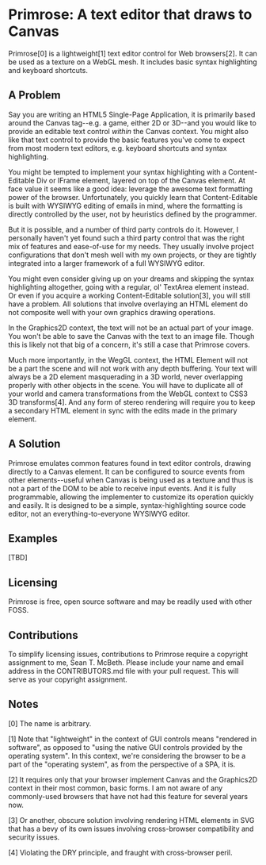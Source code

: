 # Primrose: A text editor that draws to Canvas

Primrose[0] is a lightweight[1] text editor control for Web browsers[2]. It can be used as a texture on a WebGL mesh. It includes basic syntax highlighting and keyboard shortcuts.

## A Problem

Say you are writing an HTML5 Single-Page Application, it is primarily based around the Canvas tag--e.g. a game, either 2D or 3D--and you would like to provide an editable text control *within* the Canvas context. You might also like that text control to provide the basic features you've come to expect from most modern text editors, e.g. keyboard shortcuts and syntax highlighting.

You might be tempted to implement your syntax highlighting with a Content-Editable Div or IFrame element, layered on top of the Canvas element. At face value it seems like a good idea: leverage the awesome text formatting power of the browser. Unfortunately, you quickly learn that Content-Editable is built with WYSIWYG editing of emails in mind, where the formatting is directly controlled by the user, not by heuristics defined by the programmer.

But it is possible, and a number of third party controls do it. However, I personally haven't yet found such a third party control that was the right mix of features and ease-of-use for my needs. They usually involve project configurations that don't mesh well with my own projects, or they are tightly integrated into a larger framework of a full WYSIWYG editor.

You might even consider giving up on your dreams and skipping the syntax highlighting altogether, going with a regular, ol' TextArea element instead. Or even if you acquire a working Content-Editable solution[3], you will still have a problem. All solutions that involve overlaying an HTML element do not composite well with your own graphics drawing operations.

In the Graphics2D context, the text will not be an actual part of your image. You won't be able to save the Canvas with the text to an image file. Though this is likely not that big of a concern, it's still a case that Primrose covers.

Much more importantly, in the WegGL context, the HTML Element will not be a part the scene and will not work with any depth buffering. Your text will always be a 2D element masquerading in a 3D world, never overlapping properly with other objects in the scene. You will have to duplicate all of your world and camera transformations from the WebGL context to CSS3 3D transforms[4]. And any form of stereo rendering will require you to keep a secondary HTML element in sync with the edits made in the primary element.

## A Solution

Primrose emulates common features found in text editor controls, drawing directly to a Canvas element. It can be configured to source events from other elements--useful when Canvas is being used as a texture and thus is not a part of the DOM to be able to receive input events. And it is fully programmable, allowing the implementer to customize its operation quickly and easily. It is designed to be a simple, syntax-highlighting source code editor, not an everything-to-everyone WYSIWYG editor.

## Examples

[TBD]

## Licensing

Primrose is free, open source software and may be readily used with other FOSS.

## Contributions

To simplify licensing issues, contributions to Primrose require a copyright assignment to me, Sean T. McBeth. Please include your name and email address in the CONTRIBUTORS.md file with your pull request. This will serve as your copyright assignment.

## Notes

[0] The name is arbitrary.

[1] Note that "lightweight" in the context of GUI controls means "rendered in software", as opposed to "using the native GUI controls provided by the operating system". In this context, we're considering the browser to be a part of the "operating system", as from the perspective of a SPA, it is.

[2] It requires only that your browser implement Canvas and the Graphics2D context in their most common, basic forms. I am not aware of any commonly-used browsers that have not had this feature for several years now.

[3] Or another, obscure solution involving rendering HTML elements in SVG that has a bevy of its own issues involving cross-browser compatibility and security issues.

[4] Violating the DRY principle, and fraught with cross-browser peril.

